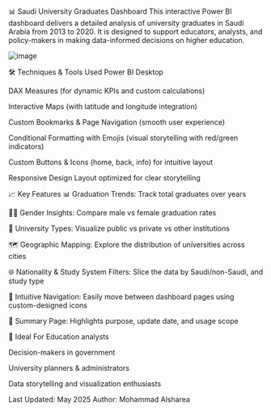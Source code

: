 📊 Saudi University Graduates Dashboard
This interactive Power BI dashboard delivers a detailed analysis of university graduates in Saudi Arabia from 2013 to 2020. It is designed to support educators, analysts, and policy-makers in making data-informed decisions on higher education.

![image](https://github.com/user-attachments/assets/d8db44b2-9940-4211-938f-267fc688522c)

🛠️ Techniques & Tools Used
Power BI Desktop

DAX Measures (for dynamic KPIs and custom calculations)

Interactive Maps (with latitude and longitude integration)

Custom Bookmarks & Page Navigation (smooth user experience)

Conditional Formatting with Emojis (visual storytelling with red/green indicators)

Custom Buttons & Icons (home, back, info) for intuitive layout

Responsive Design Layout optimized for clear storytelling

📈 Key Features
📊 Graduation Trends: Track total graduates over years

👩‍🎓 Gender Insights: Compare male vs female graduation rates

🏫 University Types: Visualize public vs private vs other institutions

🗺️ Geographic Mapping: Explore the distribution of universities across cities

🌐 Nationality & Study System Filters: Slice the data by Saudi/non-Saudi, and study type

🧭 Intuitive Navigation: Easily move between dashboard pages using custom-designed icons

📄 Summary Page: Highlights purpose, update date, and usage scope

📌 Ideal For
Education analysts

Decision-makers in government

University planners & administrators

Data storytelling and visualization enthusiasts

Last Updated: May 2025
Author: Mohammad Alsharea
